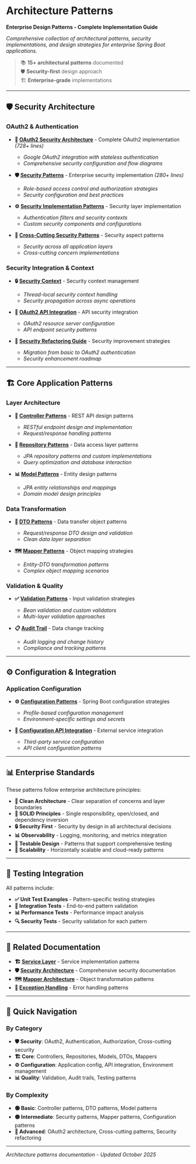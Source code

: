 # Architecture Patterns

**Enterprise Design Patterns - Complete Implementation Guide**

*Comprehensive collection of architectural patterns, security implementations, and design strategies for enterprise Spring Boot applications.*

> 📚 **15+ architectural patterns** documented  
> 🛡️ **Security-first** design approach  
> 🏗️ **Enterprise-grade** implementations  

---

## 🛡️ Security Architecture

### OAuth2 & Authentication

- **🔐 [OAuth2 Security Architecture](oauth2-security-architecture.md)** - Complete OAuth2 implementation *(728+ lines)*
  - *Google OAuth2 integration with stateless authentication*
  - *Comprehensive security configuration and flow diagrams*

- **🛡️ [Security Patterns](security-patterns.md)** - Enterprise security implementation *(280+ lines)*
  - *Role-based access control and authorization strategies*
  - *Security configuration and best practices*

- **⚙️ [Security Implementation Patterns](security-implementation-patterns.md)** - Security layer implementation
  - *Authentication filters and security contexts*
  - *Custom security components and configurations*

- **🔄 [Cross-Cutting Security Patterns](security-cross-cutting-patterns.md)** - Security aspect patterns
  - *Security across all application layers*
  - *Cross-cutting concern implementations*

### Security Integration & Context

- **🔒 [Security Context](security-context.md)** - Security context management
  - *Thread-local security context handling*
  - *Security propagation across async operations*

- **🔗 [OAuth2 API Integration](security-oauth2-api-integration.md)** - API security integration
  - *OAuth2 resource server configuration*
  - *API endpoint security patterns*

- **🚀 [Security Refactoring Guide](security-refactoring-guide.md)** - Security improvement strategies
  - *Migration from basic to OAuth2 authentication*
  - *Security enhancement roadmap*

---

## 🏗️ Core Application Patterns

### Layer Architecture

- **🎯 [Controller Patterns](controller-patterns.md)** - REST API design patterns
  - *RESTful endpoint design and implementation*
  - *Request/response handling patterns*

- **🏪 [Repository Patterns](repository-patterns.md)** - Data access layer patterns
  - *JPA repository patterns and custom implementations*
  - *Query optimization and database interaction*

- **📊 [Model Patterns](model-patterns.md)** - Entity design patterns
  - *JPA entity relationships and mappings*
  - *Domain model design principles*

### Data Transformation

- **🔄 [DTO Patterns](dto-patterns.md)** - Data transfer object patterns
  - *Request/response DTO design and validation*
  - *Clean data layer separation*

- **🗺️ [Mapper Patterns](mapper-patterns.md)** - Object mapping strategies
  - *Entity-DTO transformation patterns*
  - *Complex object mapping scenarios*

### Validation & Quality

- **✅ [Validation Patterns](validation-patterns.md)** - Input validation strategies
  - *Bean validation and custom validators*
  - *Multi-layer validation approaches*

- **📋 [Audit Trail](audit-trail.md)** - Data change tracking
  - *Audit logging and change history*
  - *Compliance and tracking patterns*

---

## ⚙️ Configuration & Integration

### Application Configuration

- **⚙️ [Configuration Patterns](configuration-patterns.md)** - Spring Boot configuration strategies
  - *Profile-based configuration management*
  - *Environment-specific settings and secrets*

- **🔗 [Configuration API Integration](configuration-api-integration.md)** - External service integration
  - *Third-party service configuration*
  - *API client configuration patterns*

---

## 📊 Enterprise Standards

These patterns follow enterprise architecture principles:

- **📐 Clean Architecture** - Clear separation of concerns and layer boundaries
- **🎯 SOLID Principles** - Single responsibility, open/closed, and dependency inversion
- **🔒 Security First** - Security by design in all architectural decisions
- **📊 Observability** - Logging, monitoring, and metrics integration
- **🧪 Testable Design** - Patterns that support comprehensive testing
- **🔄 Scalability** - Horizontally scalable and cloud-ready patterns

---

## 🧪 Testing Integration

All patterns include:

- **✅ Unit Test Examples** - Pattern-specific testing strategies
- **🔄 Integration Tests** - End-to-end pattern validation
- **📊 Performance Tests** - Performance impact analysis
- **🔍 Security Tests** - Security validation for each pattern

---

## 🔗 Related Documentation

- **🏗️ [Service Layer](../services/)** - Service implementation patterns
- **🛡️ [Security Architecture](../security/)** - Comprehensive security documentation
- **🗺️ [Mapper Architecture](../mappers/)** - Object transformation patterns
- **🚫 [Exception Handling](../exceptions/)** - Error handling patterns

---

## 🎯 Quick Navigation

### By Category
- **🛡️ Security**: OAuth2, Authentication, Authorization, Cross-cutting security
- **🏗️ Core**: Controllers, Repositories, Models, DTOs, Mappers
- **⚙️ Configuration**: Application config, API integration, Environment management
- **📊 Quality**: Validation, Audit trails, Testing patterns

### By Complexity
- **🟢 Basic**: Controller patterns, DTO patterns, Model patterns
- **🟡 Intermediate**: Security patterns, Mapper patterns, Configuration patterns
- **🔴 Advanced**: OAuth2 architecture, Cross-cutting patterns, Security refactoring

---

*Architecture patterns documentation - Updated October 2025*